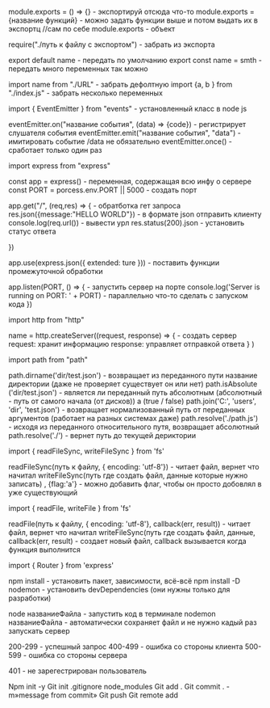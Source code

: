 module.exports = () => {} - экспортируй отсюда что-то 
module.exports = {название функций} - можно задать функции выше и потом выдать их в экспортц
//сам по себе module.exports - объект

require("./путь к файлу с экспортом") - забрать из экспорта 


export default name - передать по умолчанию
export const name = smth - передать много переменных так можно 

import name from "./URL" - забрать дефолтную
import {a, b } from "./index.js" - забрать несколько переменных 



import { EventEmitter } from "events" - установленный класс в node js 

eventEmitter.on("название события", (data) => {code}) - регистрирует слушателя события 
eventEmitter.emit("название события", "data") - имитировать событие                 /data не обязательно 
eventEmitter.once() - сработает только один раз



import express from "express"

const app = express() - переменная, содержащая всю инфу о сервере
const PORT = porcess.env.PORT || 5000 - создать порт

app.get("/", (req,res) => {             - обратботка гет запроса
    res.json({message:"HELLO WORLD"})   - в формате json отправить клиенту 
    console.log(req.url())              - вывести урл 
    res.status(200).json                - установить статус ответа
                   
})

app.use(express.json({ extended: ture })) - поставить функции промежуточной обработки

app.listen(PORT, () => {                                - запустить сервер на порте 
    console.log('Server is running on PORT: ' + PORT)   - параллельно что-то сделать с запуском кода 
})



import http from "http"

name = http.createServer((request, response) => {   - создать сервер
    request: хранит информацию
    response: управляет отправкой ответа 
} )



import path from "path"

path.dirname('dir/test.json')                 - возвращает из переданного пути название директории (даже не проверяет существует он или нет)
path.isAbsolute ('dir/test.json')             - является ли переданный путь абсолютным (абсолютный - путь от самого начала (от дисков)) а (true / false) 
path.join('C:', 'users', 'dir', 'test.json')  - возвращает нормализованный путь от переданных аргументов (работает на разных системах даже)
path.resolve('./path.js')                     - исходя из переданного относительного путя, возвращает абсолютный 
path.resolve('./')                            - вернет путь до текущей дериктории


import { readFileSync, writeFileSync } from 'fs' 

readFileSync(путь к файлу, { encoding: 'utf-8'}) - читает файл, вернет что начитал
writeFileSync(путь где создать файл, данные которые нужно записать)
                                                                  , {flag:'a'} - можно добавить флаг, чтобы он просто добовлял в уже существующий 

import { readFile, writeFile } from 'fs' 

readFile(путь к файлу, { encoding: 'utf-8'}, callback(err, result)) - читает файл, вернет что начитал
writeFileSync(путь где создать файл, данные,  callback(err, result) - создает новый файл, callback вызывается когда функция выполнится 



import { Router } from 'express'




npm install - установить пакет, зависимости, всё-всё
npm install -D nodemon - установить devDependencies (они нужны только для разработки)

node названиеФайла - запустить код в терминале 
nodemon названиеФайла - автоматически сохраняет файл и не нужно кадый раз запускать сервер




200-299 - успешный запрос
400-499 - ошибка со стороны клиента
500-599 - ошибка со стороны сервера

401 - не зарегестрирован пользователь


Npm init -y
Git init
.gitignore
node_modules
Git add .
Git commit . -m»message from commit»
Git push
Git remote add
